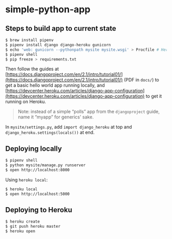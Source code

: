 # simple-python-app

## Steps to build app to current state

```sh
$ brew install pipenv
$ pipenv install django django-heroku gunicorn
$ echo 'web: gunicorn --pythonpath mysite mysite.wsgi' > Procfile # Heroku expects the project to be at root level. `--pythyonpath` allows it to be in a specified subdirectory path.
$ pipenv shell
$ pip freeze > requirements.txt
```

Then follow the guides at [https://docs.djangoproject.com/en/2.1/intro/tutorial01/](https://docs.djangoproject.com/en/2.1/intro/tutorial01/) (PDF in `docs/`) to get a basic hello world app running locally, and [https://devcenter.heroku.com/articles/django-app-configuration](https://devcenter.heroku.com/articles/django-app-configuration) to get it running on Heroku.

> Note: instead of a simple “polls” app from the `djangoproject` guide, name it “myapp” for generics' sake.

In `mysite/settings.py`, add `import django_heroku` at top and `django_heroku.settings(locals())` at end.

## Deploying locally

```sh
$ pipenv shell
$ python mysite/manage.py runserver
$ open http://localhost:8000
```

Using `heroku local`:

```sh
$ heroku local
$ open http://localhost:5000
```

## Deploying to Heroku

```sh
$ heroku create
$ git push heroku master
$ heroku open
```